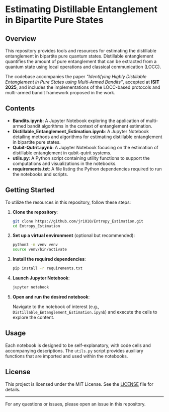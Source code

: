 # Estimating Distillable Entanglement in Bipartite Pure States

## Overview

This repository provides tools and resources for estimating the distillable entanglement in bipartite pure quantum states. Distillable entanglement quantifies the amount of pure entanglement that can be extracted from a quantum state using local operations and classical communication (LOCC).

The codebase accompanies the paper *"Identifying Highly Distillable Entanglement in Pure States using Multi-Armed Bandits"*, accepted at **ISIT 2025**, and includes the implementations of the LOCC-based protocols and multi-armed bandit framework proposed in the work.

## Contents

- **Bandits.ipynb**: A Jupyter Notebook exploring the application of multi-armed bandit algorithms in the context of entanglement estimation.
- **Distillable_Entanglement_Estimation.ipynb**: A Jupyter Notebook detailing methods and algorithms for estimating distillable entanglement in bipartite pure states.
- **Qubit-Qutrit.ipynb**: A Jupyter Notebook focusing on the estimation of distillable entanglement in qubit-qutrit systems.
- **utils.py**: A Python script containing utility functions to support the computations and visualizations in the notebooks.
- **requirements.txt**: A file listing the Python dependencies required to run the notebooks and scripts.

## Getting Started

To utilize the resources in this repository, follow these steps:

1. **Clone the repository**:

   ```bash
   git clone https://github.com/jr1010/Entropy_Estimation.git
   cd Entropy_Estimation
   ```

2. **Set up a virtual environment** (optional but recommended):

   ```bash
   python3 -m venv venv
   source venv/bin/activate
   ```

3. **Install the required dependencies**:

   ```bash
   pip install -r requirements.txt
   ```

4. **Launch Jupyter Notebook**:

   ```bash
   jupyter notebook
   ```

5. **Open and run the desired notebook**:

   Navigate to the notebook of interest (e.g., `Distillable_Entanglement_Estimation.ipynb`) and execute the cells to explore the content.

## Usage

Each notebook is designed to be self-explanatory, with code cells and accompanying descriptions. The `utils.py` script provides auxiliary functions that are imported and used within the notebooks.

## License

This project is licensed under the MIT License. See the [LICENSE](LICENSE) file for details.

---

For any questions or issues, please open an issue in this repository.
